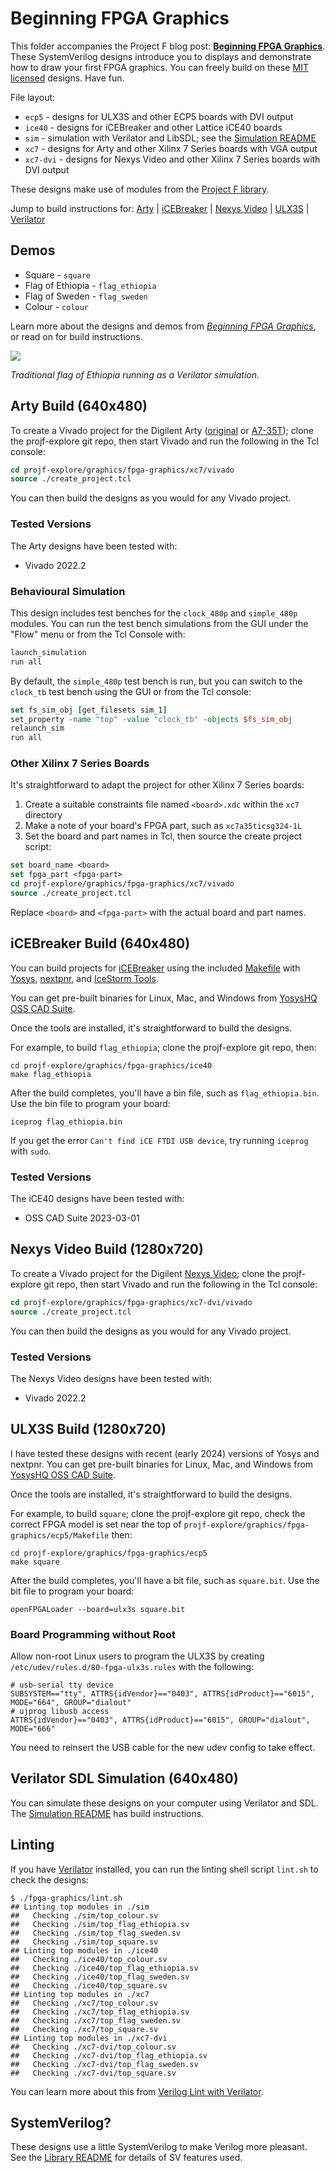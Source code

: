 # Beginning FPGA Graphics

This folder accompanies the Project F blog post: **[Beginning FPGA Graphics](https://projectf.io/posts/fpga-graphics/)**. These SystemVerilog designs introduce you to displays and demonstrate how to draw your first FPGA graphics. You can freely build on these [MIT licensed](../../LICENSE) designs. Have fun.

File layout:

* `ecp5` - designs for ULX3S and other ECP5 boards with DVI output
* `ice40` - designs for iCEBreaker and other Lattice iCE40 boards
* `sim` - simulation with Verilator and LibSDL; see the [Simulation README](sim/README.md)
* `xc7` - designs for Arty and other Xilinx 7 Series boards with VGA output
* `xc7-dvi` - designs for Nexys Video and other Xilinx 7 Series boards with DVI output

These designs make use of modules from the [Project F library](../../lib/).

Jump to build instructions for: [Arty](#arty-build) | [iCEBreaker](#icebreaker-build) | [Nexys Video](#nexys-video-build) | [ULX3S](#ulx3s-build) | [Verilator](sim/README.md)

## Demos

* Square - `square`
* Flag of Ethiopia - `flag_ethiopia`
* Flag of Sweden - `flag_sweden`
* Colour - `colour`

Learn more about the designs and demos from _[Beginning FPGA Graphics](https://projectf.io/posts/fpga-graphics/)_, or read on for build instructions.

![](../../doc/img/flag_ethiopia.png?raw=true "")

_Traditional flag of Ethiopia running as a Verilator simulation._

## Arty Build (640x480)

To create a Vivado project for the Digilent Arty ([original](https://digilent.com/reference/programmable-logic/arty/reference-manual) or [A7-35T](https://reference.digilentinc.com/reference/programmable-logic/arty-a7/reference-manual)); clone the projf-explore git repo, then start Vivado and run the following in the Tcl console:

```tcl
cd projf-explore/graphics/fpga-graphics/xc7/vivado
source ./create_project.tcl
```

You can then build the designs as you would for any Vivado project.

### Tested Versions

The Arty designs have been tested with:

* Vivado 2022.2

### Behavioural Simulation

This design includes test benches for the `clock_480p` and `simple_480p` modules. You can run the test bench simulations from the GUI under the "Flow" menu or from the Tcl Console with:

```tcl
launch_simulation
run all
```

By default, the `simple_480p` test bench is run, but you can switch to the `clock_tb` test bench using the GUI or from the Tcl console:

```tcl
set fs_sim_obj [get_filesets sim_1]
set_property -name "top" -value "clock_tb" -objects $fs_sim_obj
relaunch_sim
run all
```

### Other Xilinx 7 Series Boards

It's straightforward to adapt the project for other Xilinx 7 Series boards:

1. Create a suitable constraints file named `<board>.xdc` within the `xc7` directory
2. Make a note of your board's FPGA part, such as `xc7a35ticsg324-1L`
3. Set the board and part names in Tcl, then source the create project script:

```tcl
set board_name <board>
set fpga_part <fpga-part>
cd projf-explore/graphics/fpga-graphics/xc7/vivado
source ./create_project.tcl
```

Replace `<board>` and `<fpga-part>` with the actual board and part names.

## iCEBreaker Build (640x480)

You can build projects for [iCEBreaker](https://docs.icebreaker-fpga.org/hardware/icebreaker/) using the included [Makefile](ice40/Makefile) with [Yosys](https://yosyshq.net/yosys/), [nextpnr](https://github.com/YosysHQ/nextpnr), and [IceStorm Tools](https://github.com/YosysHQ/icestorm).

You can get pre-built binaries for Linux, Mac, and Windows from [YosysHQ OSS CAD Suite](https://github.com/YosysHQ/oss-cad-suite-build).

Once the tools are installed, it's straightforward to build the designs.

For example, to build `flag_ethiopia`; clone the projf-explore git repo, then:

```shell
cd projf-explore/graphics/fpga-graphics/ice40
make flag_ethiopia
```

After the build completes, you'll have a bin file, such as `flag_ethiopia.bin`. Use the bin file to program your board:

```shell
iceprog flag_ethiopia.bin
```

If you get the error `Can't find iCE FTDI USB device`, try running `iceprog` with `sudo`.

### Tested Versions

The iCE40 designs have been tested with:

* OSS CAD Suite 2023-03-01

## Nexys Video Build (1280x720)

To create a Vivado project for the Digilent [Nexys Video](https://digilent.com/reference/programmable-logic/nexys-video/reference-manual); clone the projf-explore git repo, then start Vivado and run the following in the Tcl console:

```tcl
cd projf-explore/graphics/fpga-graphics/xc7-dvi/vivado
source ./create_project.tcl
```

You can then build the designs as you would for any Vivado project.

### Tested Versions

The Nexys Video designs have been tested with:

* Vivado 2022.2

## ULX3S Build (1280x720)

I have tested these designs with recent (early 2024) versions of Yosys and nextpnr. You can get pre-built binaries for Linux, Mac, and Windows from [YosysHQ OSS CAD Suite](https://github.com/YosysHQ/oss-cad-suite-build).

Once the tools are installed, it's straightforward to build the designs.

For example, to build `square`; clone the projf-explore git repo, check the correct FPGA model is set near the top of `projf-explore/graphics/fpga-graphics/ecp5/Makefile` then:

```shell
cd projf-explore/graphics/fpga-graphics/ecp5
make square
```

After the build completes, you'll have a bit file, such as `square.bit`. Use the bit file to program your board:

```shell
openFPGALoader --board=ulx3s square.bit
```

### Board Programming without Root

Allow non-root Linux users to program the ULX3S by creating `/etc/udev/rules.d/80-fpga-ulx3s.rules` with the following:

```shell
# usb-serial tty device
SUBSYSTEM=="tty", ATTRS{idVendor}=="0403", ATTRS{idProduct}=="6015", MODE="664", GROUP="dialout"
# ujprog libusb access
ATTRS{idVendor}=="0403", ATTRS{idProduct}=="6015", GROUP="dialout", MODE="666"
```

You need to reinsert the USB cable for the new udev config to take effect.

## Verilator SDL Simulation (640x480)

You can simulate these designs on your computer using Verilator and SDL. The [Simulation README](sim/README.md) has build instructions.

## Linting

If you have [Verilator](https://www.veripool.org/wiki/verilator) installed, you can run the linting shell script `lint.sh` to check the designs:

```shell
$ ./fpga-graphics/lint.sh
## Linting top modules in ./sim
##   Checking ./sim/top_colour.sv
##   Checking ./sim/top_flag_ethiopia.sv
##   Checking ./sim/top_flag_sweden.sv
##   Checking ./sim/top_square.sv
## Linting top modules in ./ice40
##   Checking ./ice40/top_colour.sv
##   Checking ./ice40/top_flag_ethiopia.sv
##   Checking ./ice40/top_flag_sweden.sv
##   Checking ./ice40/top_square.sv
## Linting top modules in ./xc7
##   Checking ./xc7/top_colour.sv
##   Checking ./xc7/top_flag_ethiopia.sv
##   Checking ./xc7/top_flag_sweden.sv
##   Checking ./xc7/top_square.sv
## Linting top modules in ./xc7-dvi
##   Checking ./xc7-dvi/top_colour.sv
##   Checking ./xc7-dvi/top_flag_ethiopia.sv
##   Checking ./xc7-dvi/top_flag_sweden.sv
##   Checking ./xc7-dvi/top_square.sv
```

You can learn more about this from [Verilog Lint with Verilator](https://projectf.io/posts/verilog-lint-with-verilator/).

## SystemVerilog?

These designs use a little SystemVerilog to make Verilog more pleasant. See the [Library README](../../lib/README.md#systemverilog) for details of SV features used.
